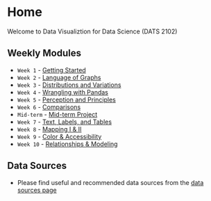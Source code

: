 # Home
Welcome to Data Visualiztion for Data Science (DATS 2102)
## Weekly Modules

* `Week 1` - [Getting Started](weekly/module_week_1_getting_started.md)
* `Week 2` - [Language of Graphs](weekly/module_week_2_language_of_graphs.md)
* `Week 3` - [Distributions and Variations](weekly/module_week_3_distributions_variation.md)
* `Week 4` - [Wrangling with Pandas](weekly/module_week_4_wrangling_with_pandas.md)
* `Week 5` - [Perception and Principles](weekly/module_week_5_perception_principles.md)
* `Week 6` - [Comparisons](weekly/module_week_6_comparisons.md)
* `Mid-term` - [Mid-term Project](weekly/mid_term_project.md)
* `Week 7` - [Text, Labels, and Tables](weekly/module_week_7_text_labels_tables.md)
* `Week 8` - [Mapping I & II](weekly/module_week_8_mapping_i_ii.md)
* `Week 9` - [Color & Accessibility](weekly/module_week_9_color_accessibility.md)
* `Week 10` - [Relationships & Modeling](weekly/module_week_10_relationships_modeling.md)

## Data Sources
*    Please find useful and recommended data sources from the [data sources page](ds/data_sources_module.md)
